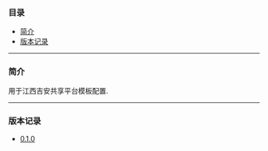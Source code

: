 ### 目录

* [简介](#abstract)
* [版本记录](#version)

---

### <a name="abstract">简介</a>

用于江西吉安共享平台模板配置.

---

### <a name="version">版本记录</a>

* [0.1.0](./Docs/Version/0.1.0.md "0.1.0")
